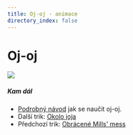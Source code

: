 ```yaml
---
title: Oj-oj - animace
directory_index: false
---
```


# Oj-oj

![](/animace/img/oy-oy.gif)

##### Kam dál

- [Podrobný návod](/micky/3/ojoj.html "Podrobný textový návod jak se naučit oj-oj.") jak se naučit oj-oj.
- Další trik: [Okolo joja](around-the-yo-yo.html "Další trik Okolo joja")
- Předchozí trik: [Obrácené Mills' mess](reverse-mills-mess.html "Předchozí trik Obrácené Mills' mess")

